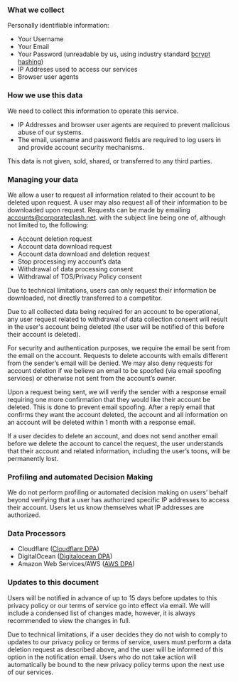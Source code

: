 ### What we collect

Personally identifiable information:

* Your Username
* Your Email
* Your Password (unreadable by us, using industry standard [bcrypt hashing](https://en.wikipedia.org/wiki/Bcrypt))
* IP Addreses used to access our services
* Browser user agents

### How we use this data

We need to collect this information to operate this service. 

* IP Addresses and browser user agents are required to prevent malicious abuse of our systems.
* The email, username and password fields are required to log users in and provide account security mechanisms.

This data is not given, sold, shared, or transferred to any third parties.

### Managing your data

We allow a user to request all information related to their account to be deleted upon request. A user may also request all of their information to be downloaded upon request. Requests can be made by emailing accounts@corporateclash.net. with the subject line being one of, although not limited to, the following:

* Account deletion request
* Account data download request
* Account data download and deletion request
* Stop processing my account’s data
* Withdrawal of data processing consent
* Withdrawal of TOS/Privacy Policy consent

Due to technical limitations, users can only request their information be downloaded, not directly transferred to a competitor.

Due to all collected data being required for an account to be operational, any user request related to withdrawal of data collection consent will result in the user's account being deleted (the user will be notified of this before their account is deleted).

For security and authentication purposes, we require the email be sent from the email on the account. Requests to delete accounts with emails different from the sender’s email will be denied. We may also deny requests for account deletion if we believe an email to be spoofed (via email spoofing services) or otherwise not sent from the account’s owner.

Upon a request being sent, we will verify the sender with a response email requiring one more confirmation that they would like their account be deleted. This is done to prevent email spoofing. After a reply email that confirms they want the account deleted, the account and all information on an account will be deleted within 1 month with a response email.

If a user decides to delete an account, and does not send another email before we delete the account to cancel the request, the user understands that their account and related information, including the user’s toons, will be permanently lost.

### Profiling and automated Decision Making

We do not perform profiling or automated decision making on users’ behalf beyond verifying that a user has authorized specific IP addresses to access their account. Users let us know themselves what IP addresses are authorized.

### Data Processors

* Cloudflare ([Cloudflare DPA](https://clash.lol/cloudflaredpa))
* DigitalOcean ([Digitalocean DPA](https://clash.lol/digitaloceandpa))
* Amazon Web Services/AWS ([AWS DPA](https://d1.awsstatic.com/legal/aws-gdpr/AWS_GDPR_DPA.pdf))

### Updates to this document

Users will be notified in advance of up to 15 days before updates to this privacy policy or our terms of service go into effect via email. We will include a condensed list of changes made, however, it is always recommended to view the changes in full.

Due to technical limitations, if a user decides they do not wish to comply to updates to our privacy policy or terms of service, users must perform a data deletion request as described above, and the user will be informed of this option in the notification email. Users who do not take action will automatically be bound to the new privacy policy terms upon the next use of our services.

